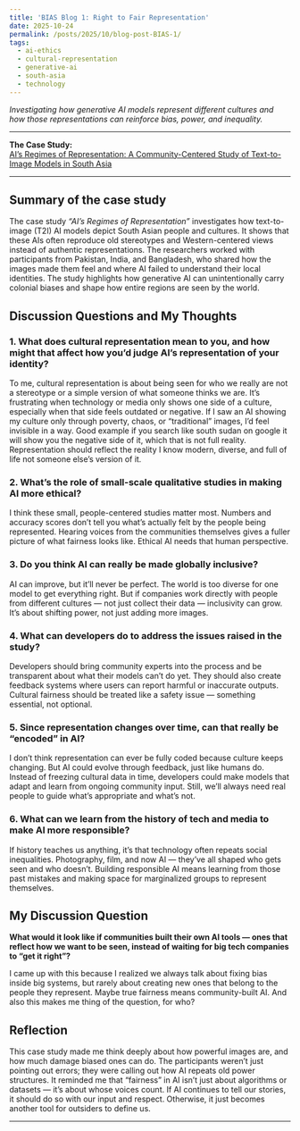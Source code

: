 ```yaml
---
title: 'BIAS Blog 1: Right to Fair Representation'
date: 2025-10-24
permalink: /posts/2025/10/blog-post-BIAS-1/
tags:
  - ai-ethics
  - cultural-representation
  - generative-ai
  - south-asia
  - technology
---
```


*Investigating how generative AI models represent different cultures and how those representations can reinforce bias, power, and inequality.*

---

**The Case Study:**  
[AI’s Regimes of Representation: A Community-Centered Study of Text-to-Image Models in South Asia](https://doi.org/10.21428/2c646de5.2b73d5c2)

---

## Summary of the case study
The case study *“AI’s Regimes of Representation”* investigates how text-to-image (T2I) AI models depict South Asian people and cultures. It shows that these AIs often reproduce old stereotypes and Western-centered views instead of authentic representations. The researchers worked with participants from Pakistan, India, and Bangladesh, who shared how the images made them feel and where AI failed to understand their local identities. The study highlights how generative AI can unintentionally carry colonial biases and shape how entire regions are seen by the world.


## Discussion Questions and My Thoughts
### 1. What does cultural representation mean to you, and how might that affect how you’d judge AI’s representation of your identity?
To me, cultural representation is about being seen for who we really are not a stereotype or a simple version of what someone thinks we are. It’s frustrating when technology or media only shows one side of a culture, especially when that side feels outdated or negative. If I saw an AI showing my culture only through poverty, chaos, or “traditional” images, I’d feel invisible in a way. Good example if you search like south sudan on google it will show you the negative side of it, which that is not full reality. Representation should reflect the reality I know modern, diverse, and full of life not someone else’s version of it.

### 2. What’s the role of small-scale qualitative studies in making AI more ethical?
I think these small, people-centered studies matter most. Numbers and accuracy scores don’t tell you what’s actually felt by the people being represented. Hearing voices from the communities themselves gives a fuller picture of what fairness looks like. Ethical AI needs that human perspective.

### 3. Do you think AI can really be made globally inclusive?
AI can improve, but it’ll never be perfect. The world is too diverse for one model to get everything right. But if companies work directly with people from different cultures — not just collect their data — inclusivity can grow. It’s about shifting power, not just adding more images.

### 4. What can developers do to address the issues raised in the study?
Developers should bring community experts into the process and be transparent about what their models can’t do yet. They should also create feedback systems where users can report harmful or inaccurate outputs. Cultural fairness should be treated like a safety issue — something essential, not optional.

### 5. Since representation changes over time, can that really be “encoded” in AI? 
I don’t think representation can ever be fully coded because culture keeps changing. But AI could evolve through feedback, just like humans do. Instead of freezing cultural data in time, developers could make models that adapt and learn from ongoing community input. Still, we’ll always need real people to guide what’s appropriate and what’s not.

### 6. What can we learn from the history of tech and media to make AI more responsible?
If history teaches us anything, it’s that technology often repeats social inequalities. Photography, film, and now AI — they’ve all shaped who gets seen and who doesn’t. Building responsible AI means learning from those past mistakes and making space for marginalized groups to represent themselves.

## My Discussion Question
**What would it look like if communities built their own AI tools — ones that reflect how we want to be seen, instead of waiting for big tech companies to “get it right”?**

I came up with this because I realized we always talk about fixing bias inside big systems, but rarely about creating new ones that belong to the people they represent. Maybe true fairness means community-built AI. And also this makes me thing of the question, for who?

## Reflection
This case study made me think deeply about how powerful images are, and how much damage biased ones can do. The participants weren’t just pointing out errors; they were calling out how AI repeats old power structures. It reminded me that “fairness” in AI isn’t just about algorithms or datasets — it’s about whose voices count. If AI continues to tell our stories, it should do so with our input and respect. Otherwise, it just becomes another tool for outsiders to define us.

---